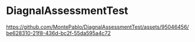 # DiagnalAssessmentTest


https://github.com/MontePablo/DiagnalAssessmentTest/assets/95046456/be628310-21f8-436d-bc2f-55da595a4c72

